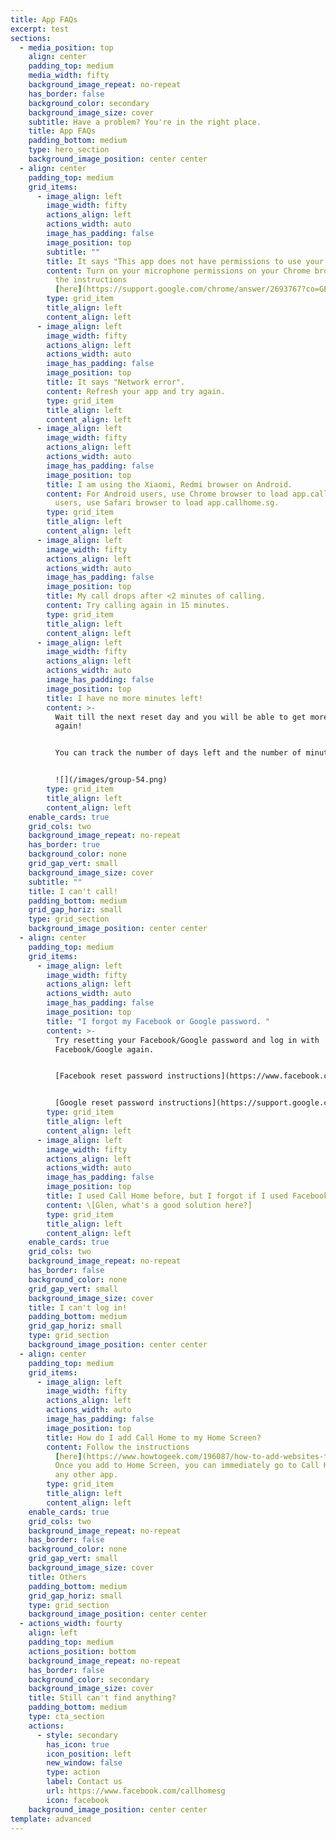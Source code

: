 ```yaml
---
title: App FAQs
excerpt: test
sections:
  - media_position: top
    align: center
    padding_top: medium
    media_width: fifty
    background_image_repeat: no-repeat
    has_border: false
    background_color: secondary
    background_image_size: cover
    subtitle: Have a problem? You're in the right place.
    title: App FAQs
    padding_bottom: medium
    type: hero_section
    background_image_position: center center
  - align: center
    padding_top: medium
    grid_items:
      - image_align: left
        image_width: fifty
        actions_align: left
        actions_width: auto
        image_has_padding: false
        image_position: top
        subtitle: ""
        title: It says "This app does not have permissions to use your microphone."
        content: Turn on your microphone permissions on your Chrome browser by following
          the instructions
          [here](https://support.google.com/chrome/answer/2693767?co=GENIE.Platform%3DAndroid&hl=en&oco=1).
        type: grid_item
        title_align: left
        content_align: left
      - image_align: left
        image_width: fifty
        actions_align: left
        actions_width: auto
        image_has_padding: false
        image_position: top
        title: It says "Network error".
        content: Refresh your app and try again.
        type: grid_item
        title_align: left
        content_align: left
      - image_align: left
        image_width: fifty
        actions_align: left
        actions_width: auto
        image_has_padding: false
        image_position: top
        title: I am using the Xiaomi, Redmi browser on Android.
        content: For Android users, use Chrome browser to load app.callhome.sg. For iOS
          users, use Safari browser to load app.callhome.sg.
        type: grid_item
        title_align: left
        content_align: left
      - image_align: left
        image_width: fifty
        actions_align: left
        actions_width: auto
        image_has_padding: false
        image_position: top
        title: My call drops after <2 minutes of calling.
        content: Try calling again in 15 minutes.
        type: grid_item
        title_align: left
        content_align: left
      - image_align: left
        image_width: fifty
        actions_align: left
        actions_width: auto
        image_has_padding: false
        image_position: top
        title: I have no more minutes left!
        content: >-
          Wait till the next reset day and you will be able to get more minutes
          again! 


          You can track the number of days left and the number of minutes that will be added on your home screen.


          ![](/images/group-54.png)
        type: grid_item
        title_align: left
        content_align: left
    enable_cards: true
    grid_cols: two
    background_image_repeat: no-repeat
    has_border: true
    background_color: none
    grid_gap_vert: small
    background_image_size: cover
    subtitle: ""
    title: I can't call!
    padding_bottom: medium
    grid_gap_horiz: small
    type: grid_section
    background_image_position: center center
  - align: center
    padding_top: medium
    grid_items:
      - image_align: left
        image_width: fifty
        actions_align: left
        actions_width: auto
        image_has_padding: false
        image_position: top
        title: "I forgot my Facebook or Google password. "
        content: >-
          Try resetting your Facebook/Google password and log in with
          Facebook/Google again. 


          [Facebook reset password instructions](https://www.facebook.com/help/213395615347144) 


          [Google reset password instructions](https://support.google.com/accounts/answer/41078?co=GENIE.Platform%3DDesktop&hl=en)
        type: grid_item
        title_align: left
        content_align: left
      - image_align: left
        image_width: fifty
        actions_align: left
        actions_width: auto
        image_has_padding: false
        image_position: top
        title: I used Call Home before, but I forgot if I used Facebook or Google.
        content: \[Glen, what's a good solution here?]
        type: grid_item
        title_align: left
        content_align: left
    enable_cards: true
    grid_cols: two
    background_image_repeat: no-repeat
    has_border: false
    background_color: none
    grid_gap_vert: small
    background_image_size: cover
    title: I can't log in!
    padding_bottom: medium
    grid_gap_horiz: small
    type: grid_section
    background_image_position: center center
  - align: center
    padding_top: medium
    grid_items:
      - image_align: left
        image_width: fifty
        actions_align: left
        actions_width: auto
        image_has_padding: false
        image_position: top
        title: How do I add Call Home to my Home Screen?
        content: Follow the instructions
          [here](https://www.howtogeek.com/196087/how-to-add-websites-to-the-home-screen-on-any-smartphone-or-tablet/).
          Once you add to Home Screen, you can immediately go to Call Home like
          any other app.
        type: grid_item
        title_align: left
        content_align: left
    enable_cards: true
    grid_cols: two
    background_image_repeat: no-repeat
    has_border: false
    background_color: none
    grid_gap_vert: small
    background_image_size: cover
    title: Others
    padding_bottom: medium
    grid_gap_horiz: small
    type: grid_section
    background_image_position: center center
  - actions_width: fourty
    align: left
    padding_top: medium
    actions_position: bottom
    background_image_repeat: no-repeat
    has_border: false
    background_color: secondary
    background_image_size: cover
    title: Still can't find anything?
    padding_bottom: medium
    type: cta_section
    actions:
      - style: secondary
        has_icon: true
        icon_position: left
        new_window: false
        type: action
        label: Contact us
        url: https://www.facebook.com/callhomesg
        icon: facebook
    background_image_position: center center
template: advanced
---
```


